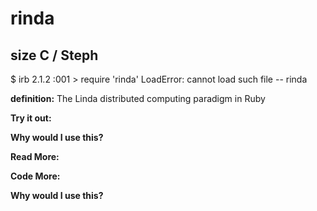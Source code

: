 # rinda

## size C / Steph

$ irb
2.1.2 :001 > require 'rinda'
LoadError: cannot load such file -- rinda 

**definition:**
The Linda distributed computing paradigm in Ruby

**Try it out:**


**Why would I use this?**


**Read More:**


**Code More:**


**Why would I use this?**
